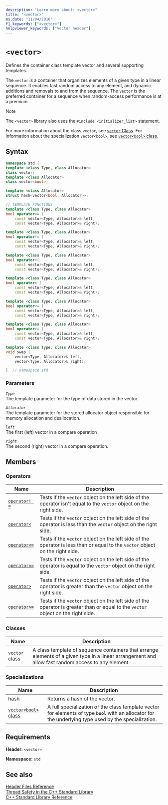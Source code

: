 ```yaml
---
description: "Learn more about: <vector>"
title: "<vector>"
ms.date: "11/04/2016"
f1_keywords: ["<vector>"]
helpviewer_keywords: ["vector header"]
---
```

# `<vector>`

Defines the container class template vector and several supporting templates.

The `vector` is a container that organizes elements of a given type in a linear sequence. It enables fast random access to any element, and dynamic additions and removals to and from the sequence. The `vector` is the preferred container for a sequence when random-access performance is at a premium.

> [!NOTE]
> The `<vector>` library also uses the `#include <initializer_list>` statement.

For more information about the class `vector`, see [`vector` Class](../standard-library/vector-class.md). For information about the specialization `vector<bool>`, see [`vector<bool>` class](../standard-library/vector-bool-class.md).

## Syntax

```cpp
namespace std {
template <class Type, class Allocator>
class vector;
template <class Allocator>
class vector<bool>;

template <class Allocator>
struct hash<vector<bool, Allocator>>;

// TEMPLATE FUNCTIONS
template <class Type, class Allocator>
bool operator== (
    const vector<Type, Allocator>& left,
    const vector<Type, Allocator>& right);

template <class Type, class Allocator>
bool operator!= (
    const vector<Type, Allocator>& left,
    const vector<Type, Allocator>& right);

template <class Type, class Allocator>
bool operator<(
    const vector<Type, Allocator>& left,
    const vector<Type, Allocator>& right);

template <class Type, class Allocator>
bool operator> (
    const vector<Type, Allocator>& left,
    const vector<Type, Allocator>& right);

template <class Type, class Allocator>
bool operator<= (
    const vector<Type, Allocator>& left,
    const vector<Type, Allocator>& right);

template <class Type, class Allocator>
bool operator>= (
    const vector<Type, Allocator>& left,
    const vector<Type, Allocator>& right);

template <class Type, class Allocator>
void swap (
    vector<Type, Allocator>& left,
    vector<Type, Allocator>& right);

}  // namespace std
```

### Parameters

*`Type`*\
The template parameter for the type of data stored in the vector.

*`Allocator`*\
The template parameter for the stored allocator object responsible for memory allocation and deallocation.

*`left`*\
The first (left) vector in a compare operation

*`right`*\
The second (right) vector in a compare operation.

## Members

### Operators

|Name|Description|
|-|-|
|[`operator! =`](../standard-library/vector-operators.md#op_neq)|Tests if the `vector` object on the left side of the operator isn't equal to the `vector` object on the right side.|
|[`operator<`](../standard-library/vector-operators.md#op_lt)|Tests if the `vector` object on the left side of the operator is less than the `vector` object on the right side.|
|[`operator<=`](../standard-library/vector-operators.md#op_gt_eq)|Tests if the `vector` object on the left side of the operator is less than or equal to the `vector` object on the right side.|
|[`operator==`](../standard-library/vector-operators.md#op_eq_eq)|Tests if the `vector` object on the left side of the operator is equal to the `vector` object on the right side.|
|[`operator>`](../standard-library/vector-operators.md#op_gt)|Tests if the `vector` object on the left side of the operator is greater than the `vector` object on the right side.|
|[`operator>=`](../standard-library/vector-operators.md#op_gt_eq)|Tests if the `vector` object on the left side of the operator is greater than or equal to the `vector` object on the right side.|

### Classes

|Name|Description|
|-|-|
|[`vector` class](../standard-library/vector-class.md)|A class template of sequence containers that arrange elements of a given type in a linear arrangement and allow fast random access to any element.|

### Specializations

|Name|Description|
|-|-|
|hash|Returns a hash of the vector.|
|[`vector<bool>` class](../standard-library/vector-bool-class.md)|A full specialization of the class template vector for elements of type **`bool`** with an allocator for the underlying type used by the specialization.|

## Requirements

**Header:** `<vector>`

**Namespace:** `std`

## See also

[Header Files Reference](../standard-library/cpp-standard-library-header-files.md)\
[Thread Safety in the C++ Standard Library](../standard-library/thread-safety-in-the-cpp-standard-library.md)\
[C++ Standard Library Reference](../standard-library/cpp-standard-library-reference.md)

